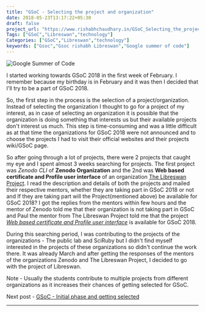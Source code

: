 ```yaml
---
title: "GSoC - Selecting the project and organization"
date: 2018-05-23T13:17:22+05:30
draft: false
project_url: "https://www.rishabhchaudhary.in/GSoC_Selecting_the_project_and_organization/"
Tags: ["GSoC","Libreswan","technology"]
Categories: ["GSoC","Libreswan","technology"]
keywords: ["Gsoc","Gsoc rishabh Libreswan","Google summer of code"]
---
```


![Google Summer of Code](https://rishabhchaudhary.in/gsoc-logo.svg)


I started working towards GSoC 2018 in the first week of February. I remember because my birthday is in February and it was then I decided that I'll try to be a part of GSoC 2018.

So, the first step in the process is the selection of a project/organization. Instead of selecting the organization I thought to go for a project of my interest, as in case of selecting an organization it is possible that the organization is doing something that interests us but their available projects don't interest us much.
This step is time-consuming and was a little difficult as at that time the organizations for GSoC 2018 were not announced and to choose the projects I had to visit their official websites and their projects wiki/GSoC page.

So after going through a lot of projects, there were 2 projects that caught my eye and I spent almost 3 weeks searching for projects. The first project was *Zenodo CLI* of **Zenodo Organization** and the 2nd was **Web based certificate and Profile user interface** of an organization [The Libreswan Project](http://libreswan.org/). I read the description and details of both the projects and mailed their respective mentors, whether they are taking part in GSoC 2018 or not and If they are taking part will the Project(mentioned above) be available for GSoC 2018?
I got the replies from the mentors within few hours and the mentor of Zenodo told me that their organization is not taking part in GSoC and Paul the mentor from The Libreswan Project told me that the project [*Web based certificate and Profile user interface*](https://summerofcode.withgoogle.com/projects/#5863013991579648) is available for GSoC 2018.

During this searching period, I was contributing to the projects of the organizations - The public lab and SciRuby but I didn't find myself interested in the projects of these organizations so didn't continue the work there.
It was already March and after getting the responses of the mentors of the organizations Zenodo and The Libreswan Project, I decided to go with the project of Libreswan. 

Note - Usually the students contribute to multiple projects from different organizations as it increases their chances of getting selected for GSoC.


Next post - [GSoC - Initial phase and getting selected](https://www.rishabhchaudhary.in/GSoC_Initial_phase_and_getting_selected/)

___________________________________________
